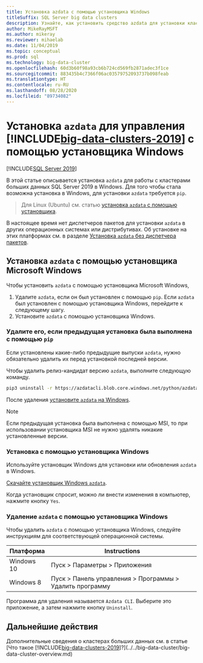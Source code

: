 ```yaml
---
title: Установка azdata с помощью установщика Windows
titleSuffix: SQL Server big data clusters
description: Узнайте, как установить средство azdata для установки кластеров больших данных SQL Server и управления ими с помощью установщика.
author: MikeRayMSFT
ms.author: mikeray
ms.reviewer: mihaelab
ms.date: 11/04/2019
ms.topic: conceptual
ms.prod: sql
ms.technology: big-data-cluster
ms.openlocfilehash: 60d3b60f98a93cb6b724cd569fb2871adec3f1ce
ms.sourcegitcommit: 883435b4c7366f06ac03579752093737b098feab
ms.translationtype: HT
ms.contentlocale: ru-RU
ms.lasthandoff: 08/28/2020
ms.locfileid: "89734082"
---
```

# <a name="install-azdata-to-manage-big-data-clusters-2019-with-windows-installer"></a>Установка `azdata` для управления [!INCLUDE[big-data-clusters-2019](../../includes/ssbigdataclusters-ss-nover.md)] с помощью установщика Windows

[!INCLUDE[SQL Server 2019](../../includes/applies-to-version/sqlserver2019.md)]

В этой статье описывается установка `azdata` для работы с кластерами больших данных SQL Server 2019 в Windows. Для того чтобы стала возможна установка в Windows, для установки `azdata` требуется `pip`.

>Для Linux (Ubuntu) см. статью [установка `azdata` с помощью установщика](./deploy-install-azdata-linux-package.md).

В настоящее время нет диспетчеров пакетов для установки `azdata` в других операционных системах или дистрибутивах. Об установке на этих платформах см. в разделе [Установка `azdata` без диспетчера пакетов](./deploy-install-azdata.md).

## <a name="install-azdata-with-the-microsoft-windows-installer"></a>Установка `azdata` с помощью установщика Microsoft Windows

Чтобы установить `azdata` с помощью установщика Microsoft Windows,

1. Удалите `azdata`, если он был установлен с помощью `pip`. Если `azdata` был установлен с помощью установщика Windows, перейдите к следующему шагу.
1. Установите `azdata` с помощью установщика Windows.

### <a name="uninstall-if-previous-installation-done-with-pip"></a>Удалите его, если предыдущая установка была выполнена с помощью `pip`

Если установлены какие-либо предыдущие выпуски `azdata`, нужно обязательно удалить их перед установкой последней версии.

   Чтобы удалить релиз-кандидат версию `azdata`, выполните следующую команду.

   ```bash
   pip3 uninstall -r https://azdatacli.blob.core.windows.net/python/azdata/2019-rc1/requirements.txt
   ```

После удаления [установите `azdata` на Windows](#install-azdata-windows).

>[!NOTE]
>Если предыдущая установка была выполнена с помощью MSI, то при использовании установщика MSI не нужно удалять никакие установленные версии.

### <a name="install-with-windows-installer"></a><a id="install-azdata-windows"></a>Установка с помощью установщика Windows

Используйте установщик Windows для установки или обновления `azdata` в Windows.

[Скачайте установщик Windows `azdata`](https://aka.ms/azdata-msi).

Когда установщик спросит, можно ли внести изменения в компьютер, нажмите кнопку `Yes`.

### <a name="uninstall-azdata-with-windows-installer"></a>Удаление `azdata` с помощью установщика Windows

Чтобы удалить `azdata` с помощью установщика Windows, следуйте инструкциям для соответствующей операционной системы.

| Платформа      | Instructions                                           |
| ------------- |--------------------------------------------------------|
| Windows 10| Пуск > Параметры > Приложения                                |
| Windows 8     | Пуск > Панель управления > Программы > Удалить программу |

Программа для удаления называется `Azdata CLI`. Выберите это приложение, а затем нажмите кнопку `Uninstall`.

## <a name="next-steps"></a>Дальнейшие действия

Дополнительные сведения о кластерах больших данных см. в статье [Что такое [!INCLUDE[big-data-clusters-2019](../../includes/ssbigdataclusters-ver15.md)]?](../../big-data-cluster/big-data-cluster-overview.md)